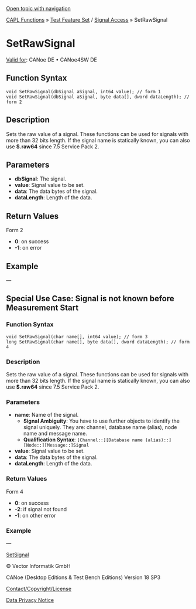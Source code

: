 [Open topic with navigation](../../../../../CANoeDEFamily.htm#Topics/CAPLFunctions/Test/Functions/CAPLfunctionSetRawSignal.md)

[CAPL Functions](../../CAPLfunctions.md) » [Test Feature Set](../CAPLfunctionsTFSOverview.md) / [Signal Access](../../SignalAccess/CAPLfunctionsSignalAccessOverview.md) » SetRawSignal

# SetRawSignal

[Valid for](../../../Shared/FeatureAvailability.md):  CANoe DE • CANoe4SW DE

## Function Syntax

```plaintext
void SetRawSignal(dbSignal aSignal, int64 value); // form 1
void SetRawSignal(dbSignal aSignal, byte data[], dword dataLength); // form 2
```

## Description

Sets the raw value of a signal. These functions can be used for signals with more than 32 bits length. If the signal name is statically known, you can also use **$<signal>.raw64** since 7.5 Service Pack 2.

## Parameters

- **dbSignal**: The signal.
- **value**: Signal value to be set.
- **data**: The data bytes of the signal.
- **dataLength**: Length of the data.

## Return Values

Form 2

- **0**: on success
- **-1**: on error

## Example

—

## Special Use Case: Signal is not known before Measurement Start

### Function Syntax

```plaintext
void SetRawSignal(char name[], int64 value); // form 3
long SetRawSignal(char name[], byte data[], dword dataLength); // form 4
```

### Description

Sets the raw value of a signal. These functions can be used for signals with more than 32 bits length. If the signal name is statically known, you can also use **$<signal>.raw64** since 7.5 Service Pack 2.

### Parameters

- **name**: Name of the signal.
  - **Signal Ambiguity**: You have to use further objects to identify the signal uniquely. They are: channel, database name (alias), node name and message name.
  - **Qualification Syntax**: `[Channel::][Database name (alias)::][Node::][Message::]Signal`
- **value**: Signal value to be set.
- **data**: The data bytes of the signal.
- **dataLength**: Length of the data.

### Return Values

Form 4

- **0**: on success
- **-2**: if signal not found
- **-1**: on other error

### Example

—

[SetSignal](CAPLfunctionSetSignal.md)

© Vector Informatik GmbH

CANoe (Desktop Editions & Test Bench Editions) Version 18 SP3

[Contact/Copyright/License](../../../Shared/ContactCopyrightLicense.md)

[Data Privacy Notice](https://www.vector.com/int/en/company/get-info/privacy-policy/)